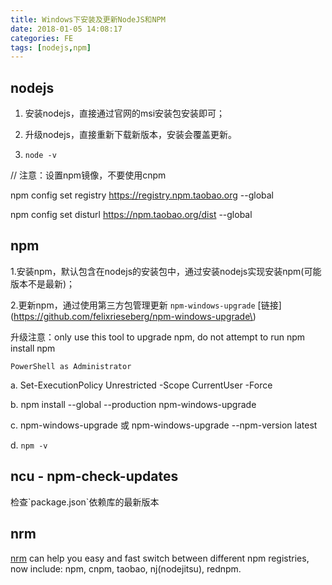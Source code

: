 ```yaml
---
title: Windows下安装及更新NodeJS和NPM
date: 2018-01-05 14:08:17
categories: FE
tags: [nodejs,npm]
---
```

## nodejs

1. 安装nodejs，直接通过官网的msi安装包安装即可；

2. 升级nodejs，直接重新下载新版本，安装会覆盖更新。

3. `node -v`


// 注意：设置npm镜像，不要使用cnpm

npm config set registry https://registry.npm.taobao.org --global

npm config set disturl https://npm.taobao.org/dist --global




## npm

1.安装npm，默认包含在nodejs的安装包中，通过安装nodejs实现安装npm\(可能版本不是最新\)；

2.更新npm，通过使用第三方包管理更新 `npm-windows-upgrade` [链接](https://github.com/felixrieseberg/npm-windows-upgrade\)


升级注意：only use this tool to upgrade npm, do not attempt to run npm install npm



`PowerShell as Administrator`

a. Set-ExecutionPolicy Unrestricted -Scope CurrentUser -Force

b. npm install --global --production npm-windows-upgrade

c. npm-windows-upgrade 或 npm-windows-upgrade --npm-version latest

d. `npm -v`


## ncu - npm-check-updates

检查\`package.json\`依赖库的最新版本



## nrm

[nrm](https://github.com/Pana/nrm) can help you easy and fast switch between different npm registries, now include: npm, cnpm, taobao, nj(nodejitsu), rednpm.
